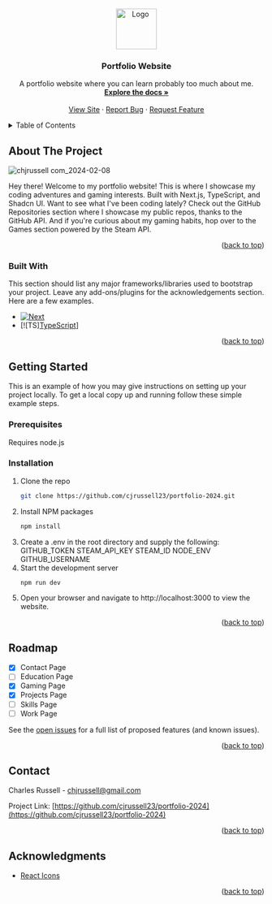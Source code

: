<a name="readme-top"></a>

<br />
<div align="center">
  <a href="https://chjrussell.com/">
    <img src="https://raw.githubusercontent.com/cjrussell23/portfolio-2024/main/public/img/fishing.jpg" alt="Logo" width="80" height="80">
  </a>

  <h3 align="center">Portfolio Website</h3>

  <p align="center">
    A portfolio website where you can learn probably too much about me.
    <br />
    <a href="https://github.com/cjrussell23/portfolio-2024"><strong>Explore the docs »</strong></a>
    <br />
    <br />
    <a href="https://chjrussell.com/">View Site</a>
    ·
    <a href="https://github.com/cjrussell23/portfolio-2024/issues">Report Bug</a>
    ·
    <a href="https://github.com/cjrussell23/portfolio-2024/issues">Request Feature</a>
  </p>
</div>

<details>
  <summary>Table of Contents</summary>
  <ol>
    <li>
      <a href="#about-the-project">About The Project</a>
      <ul>
        <li><a href="#built-with">Built With</a></li>
      </ul>
    </li>
    <li>
      <a href="#getting-started">Getting Started</a>
      <ul>
        <li><a href="#prerequisites">Prerequisites</a></li>
        <li><a href="#installation">Installation</a></li>
      </ul>
    </li>
    <li><a href="#roadmap">Roadmap</a></li>
    <li><a href="#contact">Contact</a></li>
    <li><a href="#acknowledgments">Acknowledgments</a></li>
  </ol>
</details>

## About The Project

![chjrussell com_2024-02-08](https://github.com/cjrussell23/portfolio-2024/assets/81775200/622cb4a5-ac08-4815-a4c9-32304556e6e9)

Hey there! Welcome to my portfolio website!
This is where I showcase my coding adventures and gaming interests. Built with Next.js, TypeScript, and Shadcn UI. Want to see what I've been coding lately? Check out the GitHub Repositories section where I showcase my public repos, thanks to the GitHub API. And if you're curious about my gaming habits, hop over to the Games section powered by the Steam API.

<p align="right">(<a href="#readme-top">back to top</a>)</p>

### Built With

This section should list any major frameworks/libraries used to bootstrap your project. Leave any add-ons/plugins for the acknowledgements section. Here are a few examples.

- [![Next][Next.js]][Next-url]
- [![TS][TypeScript][TS-url]]

<p align="right">(<a href="#readme-top">back to top</a>)</p>

<!-- GETTING STARTED -->

## Getting Started

This is an example of how you may give instructions on setting up your project locally.
To get a local copy up and running follow these simple example steps.

### Prerequisites

Requires node.js

### Installation

1. Clone the repo
   ```sh
   git clone https://github.com/cjrussell23/portfolio-2024.git
   ```
2. Install NPM packages
   ```sh
   npm install
   ```
3. Create a .env in the root directory and supply the following:
   GITHUB_TOKEN
   STEAM_API_KEY
   STEAM_ID
   NODE_ENV
   GITHUB_USERNAME
4. Start the development server
   ```sh
   npm run dev
   ```
5. Open your browser and navigate to http://localhost:3000 to view the website.

<p align="right">(<a href="#readme-top">back to top</a>)</p>

## Roadmap

- [x] Contact Page
- [ ] Education Page
- [x] Gaming Page
- [x] Projects Page
- [ ] Skills Page
- [ ] Work Page

See the [open issues](https://github.com/cjrussell23/portfolio-2024/issues) for a full list of proposed features (and known issues).

<p align="right">(<a href="#readme-top">back to top</a>)</p>

## Contact

Charles Russell - chjrussell@gmail.com

Project Link: [https://github.com/cjrussell23/portfolio-2024](https://github.com/cjrussell23/portfolio-2024)

<p align="right">(<a href="#readme-top">back to top</a>)</p>

## Acknowledgments

- [React Icons](https://react-icons.github.io/react-icons/search)

<p align="right">(<a href="#readme-top">back to top</a>)</p>

[Next.js]: https://img.shields.io/badge/next.js-000000?style=for-the-badge&logo=nextdotjs&logoColor=white
[Next-url]: https://nextjs.org/
[TS]: https://img.shields.io/badge/TypeScript-3178c6?style=for-the-badge&logo=typescript&logoColor=white
[TS-url]: https://www.typescriptlang.org/
